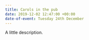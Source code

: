 ```yaml
---
title: Carols in the pub
date: 2019-12-02 12:47:00 +00:00
date-of-event: Tuesday 24th December
---
```


A little description.